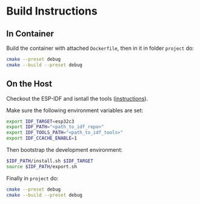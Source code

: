 # Build Instructions

## In Container

Build the container with attached `Dockerfile`, then in it in folder `project` do:

```bash
cmake --preset debug
cmake --build --preset debug
```

## On the Host 

Checkout the ESP-IDF and isntall the tools ([instructions](https://docs.espressif.com/projects/esp-idf/en/stable/esp32/get-started/linux-macos-setup.html)).

Make sure the following environment variables are set: 

```bash
export IDF_TARGET=esp32c3
export IDF_PATH="<path_to_idf_repo>"
export IDF_TOOLS_PATH="<path_to_idf_tools>"
export IDF_CCACHE_ENABLE=1

```

Then bootstrap the development environment:

```bash
$IDF_PATH/install.sh $IDF_TARGET
source $IDF_PATH/export.sh
```

Finally in `project` do:

```bash
cmake --preset debug
cmake --build --preset debug
```
